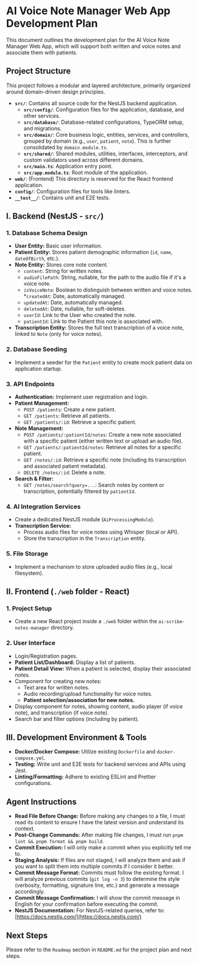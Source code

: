 # AI Voice Note Manager Web App Development Plan

This document outlines the development plan for the AI Voice Note Manager Web App, which will support both written and voice notes and associate them with patients.

## Project Structure

This project follows a modular and layered architecture, primarily organized around domain-driven design principles.

- **`src/`**: Contains all source code for the NestJS backend application.
  - **`src/config/`**: Configuration files for the application, database, and other services.
  - **`src/database/`**: Database-related configurations, TypeORM setup, and migrations.
  - **`src/domain/`**: Core business logic, entities, services, and controllers, grouped by domain (e.g., `user`, `patient`, `note`). This is further consolidated by `domain.module.ts`.
  - **`src/shared/`**: Shared modules, utilities, interfaces, interceptors, and custom validators used across different domains.
  - **`src/main.ts`**: Application entry point.
  - **`src/app.module.ts`**: Root module of the application.
- **`web/`**: (Frontend) This directory is reserved for the React frontend application.
- **`config/`**: Configuration files for tools like linters.
- **`__test__/`**: Contains unit and E2E tests.

## I. Backend (NestJS - `src/`)

### 1. Database Schema Design

- **User Entity:** Basic user information.
- **Patient Entity:** Stores patient demographic information (`id`, `name`, `dateOfBirth`, etc.).
- **Note Entity:** Stores core note content.
  - `content`: String for written notes.
  - `audioFilePath`: String, nullable, for the path to the audio file if it's a voice note.
  - `isVoiceNote`: Boolean to distinguish between written and voice notes. \*`createdAt`: Date, automatically managed.
  - `updatedAt`: Date, automatically managed.
  - `deletedAt`: Date, nullable, for soft-deletes.
  - `userId`: Link to the User who created the note.
  - `patientId`: Link to the Patient this note is associated with.
- **Transcription Entity:** Stores the full text transcription of a voice note, linked to `Note` (only for voice notes).

### 2. Database Seeding

- Implement a seeder for the `Patient` entity to create mock patient data on application startup.

### 3. API Endpoints

- **Authentication:** Implement user registration and login.
- **Patient Management:**
  - `POST /patients`: Create a new patient.
  - `GET /patients`: Retrieve all patients.
  - `GET /patients/:id`: Retrieve a specific patient.
- **Note Management:**
  - `POST /patients/:patientId/notes`: Create a new note associated with a specific patient (either written text or upload an audio file).
  - `GET /patients/:patientId/notes`: Retrieve all notes for a specific patient.
  - `GET /notes/:id`: Retrieve a specific note (including its transcription and associated patient metadata).
  - `DELETE /notes/:id`: Delete a note.
- **Search & Filter:**
  - `GET /notes/search?query=...`: Search notes by content or transcription, potentially filtered by `patientId`.

### 4. AI Integration Services

- Create a dedicated NestJS module (`AiProcessingModule`).
- **Transcription Service:**
  - Process audio files for voice notes using Whisper (local or API).
  - Store the transcription in the `Transcription` entity.

### 5. File Storage

- Implement a mechanism to store uploaded audio files (e.g., local filesystem).

## II. Frontend (`./web` folder - React)

### 1. Project Setup

- Create a new React project inside a `./web` folder within the `ai-scribe-notes-manager` directory.

### 2. User Interface

- Login/Registration pages.
- **Patient List/Dashboard:** Display a list of patients.
- **Patient Detail View:** When a patient is selected, display their associated notes.
- Component for creating new notes:
  - Text area for written notes.
  - Audio recording/upload functionality for voice notes.
  - **Patient selection/association for new notes.**
- Display component for notes, showing content, audio player (if voice note), and transcription (if voice note).
- Search bar and filter options (including by patient).

## III. Development Environment & Tools

- **Docker/Docker Compose:** Utilize existing `Dockerfile` and `docker-compose.yml`.
- **Testing:** Write unit and E2E tests for backend services and APIs using Jest.
- **Linting/Formatting:** Adhere to existing ESLint and Prettier configurations.

## Agent Instructions

- **Read File Before Change:** Before making any changes to a file, I must read its content to ensure I have the latest version and understand its context.
- **Post-Change Commands:** After making file changes, I must run `pnpm lint && pnpm format && pnpm build`.
- **Commit Execution:** I will only make a commit when you explicitly tell me to.
- **Staging Analysis:** If files are not staged, I will analyze them and ask if you want to split them into multiple commits if I consider it better.
- **Commit Message Format:** Commits must follow the existing format. I will analyze previous commits (`git log -n 3`) to determine the style (verbosity, formatting, signature line, etc.) and generate a message accordingly.
- **Commit Message Confirmation:** I will show the commit message in English for your confirmation before executing the commit.
- **NestJS Documentation:** For NestJS-related queries, refer to: [https://docs.nestjs.com/](https://docs.nestjs.com/)

## Next Steps

Please refer to the `Roadmap` section in `README.md` for the project plan and next steps.
